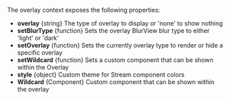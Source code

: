 The overlay context exposes the following properties:

- **overlay** {string} The type of overlay to display or 'none' to show nothing
- **setBlurType** {function} Sets the overlay BlurView blur type to either 'light' or 'dark'
- **setOverlay** {function} Sets the currently overlay type to render or hide a specific overlay
- **setWildcard** {function} Sets a custom component that can be shown within the Overlay
- **style** {object} Custom theme for Stream component colors
- **Wildcard** {Component} Custom component that can be shown within the overlay